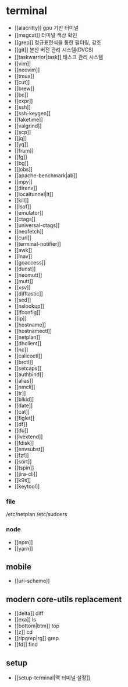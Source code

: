 # terminal

- [[alacritty]] gpu 기반 터미널
- [[msgcat]] 터미널 색상 확인
- [[grep]] 정규표현식을 통한 필터링, 강조
- [[git]] 분산 버전 관리 시스템(DVCS)
- [[taskwarrior|task]] 태스크 관리 시스템
- [[vim]] 
- [[neovim]]
- [[tmux]]
- [[cut]]
- [[brew]]
- [[bc]]
- [[expr]]
- [[ssh]]
- [[ssh-keygen]]
- [[faketime]]
- [[valgrind]]
- [[scp]]
- [[jq]]
- [[yq]]
- [[frum]]
- [[fg]]
- [[bg]]
- [[jobs]]
- [[apache-benchmark|ab]]
- [[mpv]]
- [[direnv]]
- [[localtunnel|lt]]
- [[kill]]
- [[lsof]]
- [[emulator]]
- [[ctags]]
- [[universal-ctags]]
- [[neofetch]]
- [[curl]]
- [[terminal-notifier]]
- [[awk]]
- [[lnav]]
- [[goaccess]]
- [[dunst]]
- [[neomutt]]
- [[mutt]]
- [[xsv]]
- [[difftastic]]
- [[sed]]
- [[nslookup]]
- [[ifconfig]]
- [[ip]]
- [[hostname]]
- [[hostnamectl]]
- [[netplan]]
- [[dhclient]]
- [[nc]]
- [[calicoctl]]
- [[brctl]]
- [[setcaps]]
- [[authbind]]
- [[alias]]
- [[nmcli]]
- [[tr]]
- [[blkid]]
- [[date]]
- [[cat]]
- [[figlet]]
- [[df]]
- [[du]]
- [[lvextend]]
- [[fdisk]]
- [[envsubst]]
- [[fzf]]
- [[sort]]
- [[tspin]]
- [[jira-cli]]
- [[k9s]]
- [[keytool]]

### file
/etc/netplan
/etc/sudoers

### node
- [[npm]]
- [[yarn]]

## mobile
- [[uri-scheme]]

## modern core-utils replacement
- [[delta]] diff
- [[exa]] ls
- [[bottom|btm]] top
- [[z]] cd
- [[ripgrep|rg]] grep
- [[fd]] find

## setup
- [[setup-terminal|맥 터미널 설정]]
